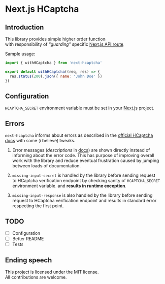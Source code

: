 # Next.js HCaptcha

## Introduction

This library provides simple higher order function  
with responsibility of _"guarding"_ specific [Next.js API route][next-api-routes].

Sample usage:

```js
import { withHCaptcha } from 'next-hcaptcha'

export default withHCaptcha((req, res) => {
  res.status(200).json({ name: 'John Doe' })
})
```

## Configuration

`HCAPTCHA_SECRET` environment variable must be set in your [Next.js][next-homepage] project.

## Errors

`next-hcaptcha` informs about errors as described in the [official HCaptcha docs][hcaptcha-docs-errors] with some (i believe) tweaks.

1. Error messages (_descriptions_ in [docs][hcaptcha-docs-errors]) are shown directly instead of informing about the error code. This has purpose of improving overall work with the library and reduce eventual frustration caused by jumping between loads of documentation.

2. `missing-input-secret` is handled by the library before sending request to HCaptcha verification endpoint by checking sanity of `HCAPTCHA_SECRET` environment variable. and **results in runtime exception**.

3. `missing-input-response` is also handled by the library before sending request to HCaptcha verification endpoint and results in standard error respecting the first point.

## TODO

- [ ] Configuration 
- [ ] Better README 
- [ ] Tests 

## Ending speech

This project is licensed under the MIT license.  
All contributions are welcome.

[hcaptcha-docs-errors]: https://docs.hcaptcha.com/#siteverify-error-codes-table
[next-homepage]: https://nextjs.org/
[next-api-routes]: https://nextjs.org/docs/api-routes/introduction
